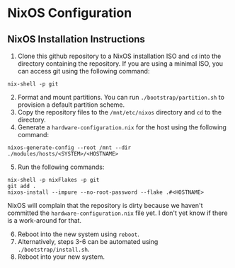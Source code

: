 # NixOS Configuration

## NixOS Installation Instructions

 1. Clone this github repository to a NixOS installation ISO and `cd` into the
    directory containing the repository. If you are using a minimal ISO, you
    can access git using the following command:

```
nix-shell -p git
```

 2. Format and mount partitions. You can run `./bootstrap/partition.sh` to
    provision a default partition scheme.
 3. Copy the repository files to the `/mnt/etc/nixos` directory and `cd` to the
    directory.
 4. Generate a `hardware-configuration.nix` for the host using the following
    command:

```
nixos-generate-config --root /mnt --dir ./modules/hosts/<SYSTEM>/<HOSTNAME>
```

 5. Run the following commands:

```
nix-shell -p nixFlakes -p git
git add .
nixos-install --impure --no-root-password --flake .#<HOSTNAME>
```

NixOS will complain that the repository is dirty because we haven't committed
the `hardware-configuration.nix` file yet. I don't yet know if there is a
work-around for that.

 6. Reboot into the new system using `reboot`.
 7. Alternatively, steps 3-6 can be automated using `./bootstrap/install.sh`.
 8. Reboot into your new system.
